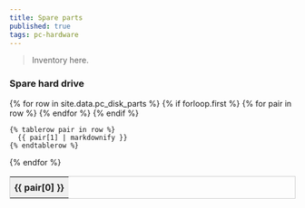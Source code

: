 ```yaml
---
title: Spare parts
published: true
tags: pc-hardware
---
```

> Inventory here.

<style>
.my-custom-table td,
.my-custom-table th {
  vertical-align: top;
  text-align: left;
  padding: 8px;
}

/* Optional: full custom styling for this table only */
.my-custom-table {
  border-collapse: collapse;
  width: 100%;
  border: 1px solid #ccc;
}

.my-custom-table th {
  background-color: #f0f0f0;
  font-weight: bold;
}
</style>

### Spare hard drive
<table class="my-custom-table">
  {% for row in site.data.pc_disk_parts %}
    {% if forloop.first %}
    <tr>
      {% for pair in row %}
        <th>{{ pair[0] }}</th>
      {% endfor %}
    </tr>
    {% endif %}

    {% tablerow pair in row %}
      {{ pair[1] | markdownify }}
    {% endtablerow %}
  {% endfor %}
</table>